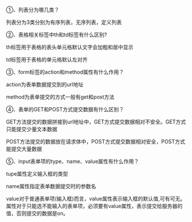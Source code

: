 ①、列表分为哪几类？

列表分为3类分别为有序列表，无序列表，定义列表

②、表格相关标签中th和td标签有什么区别?

th标签用于表格的表头单元格默认文字会加粗和居中显示

td标签用于表格的单元格默认左对齐

③、form标签的action和method属性有什么作用？

action为表单数据提交到的url地址

method为表单提交的方式一般有get和post方法

④、表单的GET和POST方式提交数据有什么区别？

GET方法提交的数据拼接到url地址中，GET方式提交数据相对不安全。GET方式只能提交少量文本数据

POST方法提交的数据放在请求体中，POST方式提交数据相对安全，POST方式能提交大量数据

⑤、input表单项的type、name、value属性有什么作用？

tupe属性定义输入框的类型

name属性指定表单数据提交时的参数名

value对于普通表单项(输入框)而言，value属性表示输入框的默认值,可有可无。属性对于只能选不能输入的表单项，必须要有value属性，表示提交给服务器的值，否则提交的数据是on。



